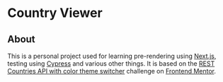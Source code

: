 # Country Viewer

## About

This is a personal project used for learning pre-rendering using [Next.js](https://nextjs.org/), testing using [Cypress](https://www.cypress.io/) and various other things.
It is based on the [REST Countries API with color theme switcher](https://www.frontendmentor.io/challenges/rest-countries-api-with-color-theme-switcher-5cacc469fec04111f7b848ca) challenge on [Frontend Mentor](https://www.frontendmentor.io/).
